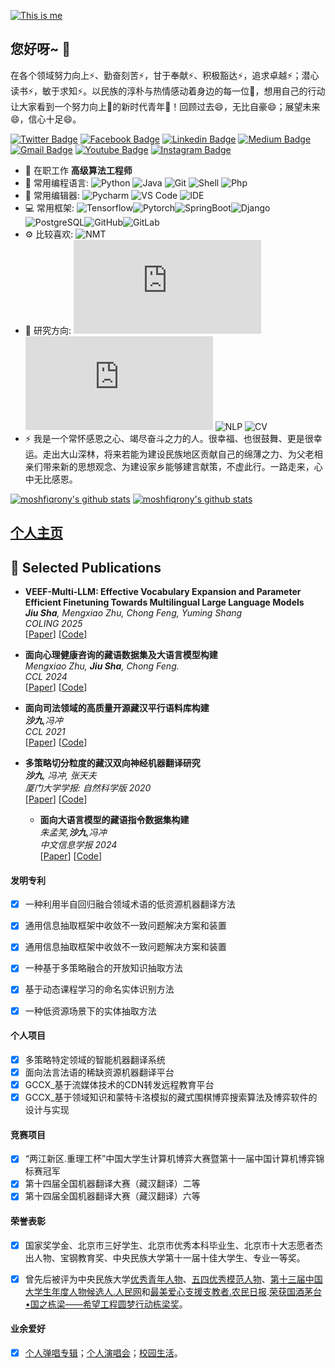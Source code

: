 [![This is me](https://readme-typing-svg.herokuapp.com?size=23&color=15485F&center=true&vCenter=true&width=1400&lines=%F0%9F%92%A1+%E7%8E%B0%E5%AE%9E%E7%9A%84%E6%8A%BD%E8%B1%A1%E6%98%AF%E8%AF%AD%E8%A8%80%EF%BC%8C%E8%AF%AD%E8%A8%80%E7%9A%84%E6%8A%BD%E8%B1%A1%E6%98%AF%E7%A8%8B%E5%BA%8F%EF%BC%8C%E7%A8%8B%E5%BA%8F%E7%9A%84%E6%8A%BD%E8%B1%A1%E6%98%AF%E6%95%B0%E7%90%86%E9%80%BB%E8%BE%91%EF%BC%8C%E6%95%B0%E7%90%86%E9%80%BB%E8%BE%91%E7%9A%84%E6%8A%BD%E8%B1%A1%E6%98%AF%E8%B6%85%E8%B6%8A%E8%AE%A4%E7%9F%A5%E7%9A%84%E7%9C%9F%E7%90%86%E3%80%82)](https://git.io/typing-svg)
## 您好呀~ 👋
在各个领域努力向上⚡、勤奋刻苦⚡，甘于奉献⚡、积极豁达⚡，追求卓越⚡；潜心读书⚡，敏于求知⚡。以民族的淳朴与热情感动着身边的每一位🔭，想用自己的行动让大家看到一个努力向上🔭的新时代青年🔭！回顾过去😄，无比自豪😄；展望未来😄，信心十足😄。

[![Twitter Badge](https://img.shields.io/badge/-shajiu-blue?style=plastic&logo=Twitter&logoColor=white&link=https://twitter.com/shajiu/)](https://twitter.com/shajiu/)
[![Facebook Badge](https://img.shields.io/badge/-shajiu-blue?style=plastic&logo=Facebook&logoColor=white&link=https://www.facebook.com/in/shajiu/)](https://www.facebook.com/profile.php?id=100072590255259)
[![Linkedin Badge](https://img.shields.io/badge/-shajiu-blue?style=plastic&logo=Linkedin&logoColor=white&link=https://www.linkedin.com/in/%E4%B9%9D-%E6%B2%99-8a1357220/)](https://www.linkedin.com/in/%E4%B9%9D-%E6%B2%99-8a1357220/)
[![Medium Badge](https://img.shields.io/badge/-@shajiu-black?style=plastic&labelColor=000000&logo=Medium&link=https://medium.com/@moshfiqrony/)](https://medium.com/@18810979033)
[![Gmail Badge](https://img.shields.io/badge/-shajiu@bit.edu.cn-c14438?style=plastic&logo=Gmail&logoColor=white&link=mailto:shajiu@iubat.edu)](mailto:shajiu@iubat.edu)
[![Youtube Badge](https://img.shields.io/badge/-shajiu-darkred?style=plastic&logo=youtube&logoColor=white&link=https://www.youtube.com/channel/UCZz07tLC8RqmCxc5nDGs9Xw)](https://www.youtube.com/channel/UCZz07tLC8RqmCxc5nDGs9Xw)
[![Instagram Badge](https://img.shields.io/badge/-shajiu-purple?style=plastic&logo=instagram&logoColor=white&link=https://instagram.com/moshfiqrony/)](https://instagram.com/shajiu)

- 🏢 在职工作 **高级算法工程师**
- 🚀 常用编程语言:
  ![Python](https://img.shields.io/badge/-Python-black?style=plastic&logo=Python)
  ![Java](https://img.shields.io/badge/-Java-8fcfd1?style=plastic&logo=Java)
  ![Git](https://img.shields.io/badge/-Git-black?style=plastic&logo=git)
  ![Shell](https://img.shields.io/badge/-Shell-blasck?style=plastic&logo=Shell)
  ![Php](https://img.shields.io/badge/-php-394989?style=plastic&logo=php)
- 📙 常用编辑器:
  ![Pycharm](https://img.shields.io/badge/-Pycharm-007ACC?style=plastic&logo=Pycharm)
  ![VS Code](https://img.shields.io/badge/-VS%20Code-007ACC?style=plastic&logo=visual-studio-code)
  ![IDE](https://img.shields.io/badge/-IDE-007ACC?style=plastic&logo=IDE)
- 💻 常用框架:
  ![Tensorflow](https://img.shields.io/badge/-Tensorflow-3b2e5a?style=plastic&logo=tensorflow)![Pytorch](https://img.shields.io/badge/-Pytorch-0081CB?style=plastic&logo=pytorch)![SpringBoot](https://img.shields.io/badge/-SpringBoot-563D7C?style=plastic&logo=SpringBoot)![Django](https://img.shields.io/badge/-Django-092E20?style=plastic&logo=Django)![PostgreSQL](https://img.shields.io/badge/-PostgreSQL-336791?style=plastic&logo=postgresql)![GitHub](https://img.shields.io/badge/-GitHub-181717?style=plastic&logo=github)![GitLab](https://img.shields.io/badge/-GitLab-FCA121?style=plastic&logo=gitlab)
- ⚙️ 比较喜欢: ![NMT](https://img.shields.io/badge/-NMT-394989?style=plastic&logo=NMT)
- 🌱 研究方向:
  ![机器学习](https://img.shields.io/badge/-机器学习-black?style=plastic&logo=Node.js) ![深度学习](https://img.shields.io/badge/-深度学习-c7b198?style=plastic&logo=Express.JS) ![NLP](https://img.shields.io/badge/-NLP-E10098?style=plastic&logo=Graphql)
  ![CV](https://img.shields.io/badge/-CV-black?style=plastic&logo=mongodb)
- ⚡️ 我是一个常怀感恩之心、竭尽奋斗之力的人。很幸福、也很鼓舞、更是很幸运。走出大山深林，将来若能为建设民族地区贡献自己的绵薄之力、为父老相亲们带来新的思想观念、为建设家乡能够建言献策，不虚此行。一路走来，心中无比感恩。

[![moshfiqrony's github stats](https://github-readme-stats.vercel.app/api?username=Shajiu&theme=dark&show_icons=true)](https://github.com/shajiu)
[![moshfiqrony's github stats](https://github-readme-stats.vercel.app/api/pin/?username=moshfiqrony&repo=awesome-bd-readme-profile&theme=dark)](https://github.com/Shajiu/)

## [个人主页](https://shajiu.github.io/)
   


## 📄 Selected Publications

- **VEEF-Multi-LLM: Effective Vocabulary Expansion and Parameter Efficient Finetuning Towards Multilingual Large Language Models**  
  ****Jiu Sha***, Mengxiao Zhu, Chong Feng, Yuming Shang*  
  *COLING 2025*  
  [[Paper](https://aclanthology.org/2025.coling-main.533.pdf)] [[Code](https://github.com/Shajiu/VEEF-Multi-LLM)]

- **面向心理健康咨询的藏语数据集及大语言模型构建**  
  *Mengxiao Zhu, ***Jiu Sha***, Chong Feng.*  
  *CCL 2024*  
  [[Paper](https://aclanthology.org/2024.ccl-1.25)] [[Code](https://aclanthology.org/2024.ccl-1.25)]

- **面向司法领域的高质量开源藏汉平行语料库构建**  
  ****沙九***,冯冲*  
  *CCL 2021*  
  [[Paper](http://jcip.cipsc.org.cn/CN/abstract/abstract3217.shtml)] [[Code](http://jcip.cipsc.org.cn/CN/abstract/abstract3217.shtml)]

- **多策略切分粒度的藏汉双向神经机器翻译研究**  
  ****沙九***, 冯冲, 张天夫*  
  *厦门大学学报: 自然科学版 2020*  
  [[Paper](http://dianda.cqvip.com/Qikan/Article/Detail?id=7101160584)] [[Code](http://dianda.cqvip.com/Qikan/Article/Detail?id=7101160584)]


  - **面向大语言模型的藏语指令数据集构建**  
  *朱孟笑,***沙九***,冯冲*  
  *中文信息学报 2024*  
  [[Paper](http://jcip.cipsc.org.cn/CN/Y2024/V38/I12/83)] [[Code](http://jcip.cipsc.org.cn/CN/Y2024/V38/I12/83)]






####  发明专利
-	[x] 一种利用半自回归融合领域术语的低资源机器翻译方法
- [x] 通用信息抽取框架中收敛不一致问题解决方案和装置
-	[x] 通用信息抽取框架中收敛不一致问题解决方案和装置
-	[x] 一种基于多策略融合的开放知识抽取方法
-	[x] 基于动态课程学习的命名实体识别方法
-	[x] 一种低资源场景下的实体抽取方法





#### 个人项目
- [x] 多策略特定领域的智能机器翻译系统
- [x] 面向法言法语的稀缺资源机器翻译平台  
- [x] GCCX_基于流媒体技术的CDN转发远程教育平台
- [x] GCCX_基于领域知识和蒙特卡洛模拟的藏式围棋博弈搜索算法及博弈软件的设计与实现

#### 竞赛项目
- [x] “两江新区.重理工杯”中国大学生计算机博弈大赛暨第十一届中国计算机博弈锦标赛冠军
- [x] 第十四届全国机器翻译大赛（藏汉翻译）二等
- [x] 第十四届全国机器翻译大赛（藏汉翻译）六等

####  荣誉表彰
- [x] 国家奖学金、北京市三好学生、北京市优秀本科毕业生、北京市十大志愿者杰出人物、宝钢教育奖、中央民族大学第十一届十佳大学生、专业一等奖。

- [x] 曾先后被评为中央民族大学[优秀青年人物](https://www.sohu.com/a/229225619_174487)、[五四优秀模范人物](https://www.sohu.com/a/230474705_256808)、[第十三届中国大学生年度人物候选人.人民网](http://edu.people.com.cn/n1/2018/0420/c8216-29940453.html?from=timeline&isappinstalled=1)和[最美爱心支援支教者.农民日报](https://news.muc.edu.cn/info/1022/16183.htm).[荣获国酒茅台•国之栋梁——希望工程圆梦行动栋梁奖](https://www.tjkx.com/news/show/1050312)。

#### 业余爱好
- [x] [个人弹唱专辑](http://i.youku.com/u/UMTM2ODA4NzMyMA==)；[个人演唱会](https://v.qq.com/x/page/t0836o0o5ug.html?from=timeline)；[校园生活](https://v.youku.com/v_show/id_XMzYwOTk4NzYzMg==)。
